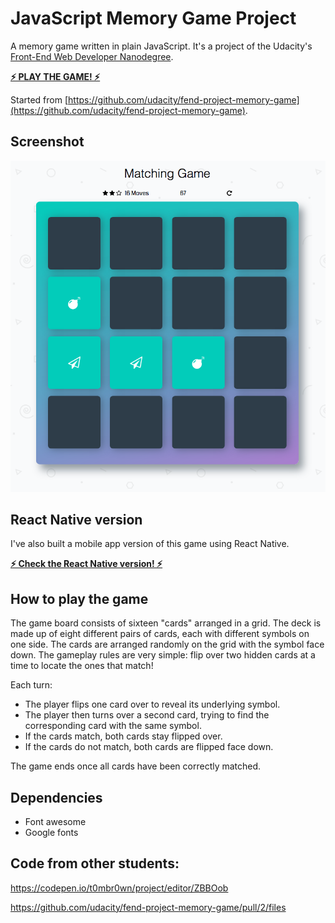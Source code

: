 # JavaScript Memory Game Project

A memory game written in plain JavaScript. It's a project of the Udacity's [Front-End Web Developer Nanodegree](https://www.udacity.com/course/front-end-web-developer-nanodegree--nd001).

[**⚡️ PLAY THE GAME! ⚡️**](https://albert-javascript-udacity-memory-game.netlify.app/)

Started from [https://github.com/udacity/fend-project-memory-game](https://github.com/udacity/fend-project-memory-game).

## Screenshot

<a href="https://albert-javascript-udacity-memory-game.netlify.app/"><img src="screenshots/Memory-Game-Screenshot.png" width="660px" title="Play the game!" alt="Screenshot of the game"></a>

## React Native version

I've also built a mobile app version of this game using React Native.

[**⚡️ Check the React Native version! ⚡️**](https://github.com/AlbertVilaCalvo/React-Native-Memory-Game)

## How to play the game

The game board consists of sixteen "cards" arranged in a grid. The deck is made up of eight different pairs of cards, each with different symbols on one side. The cards are arranged randomly on the grid with the symbol face down. The gameplay rules are very simple: flip over two hidden cards at a time to locate the ones that match!

Each turn:

* The player flips one card over to reveal its underlying symbol.
* The player then turns over a second card, trying to find the corresponding card with the same symbol.
* If the cards match, both cards stay flipped over.
* If the cards do not match, both cards are flipped face down.

The game ends once all cards have been correctly matched.

## Dependencies

* Font awesome
* Google fonts

## Code from other students:

https://codepen.io/t0mbr0wn/project/editor/ZBBOob

https://github.com/udacity/fend-project-memory-game/pull/2/files
